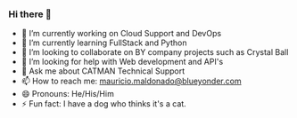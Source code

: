 ### Hi there 👋

- 🔭 I’m currently working on Cloud Support and DevOps
- 🌱 I’m currently learning FullStack and Python
- 👯 I’m looking to collaborate on BY company projects such as Crystal Ball
- 🤔 I’m looking for help with Web development and API's
- 💬 Ask me about CATMAN Technical Support
- 📫 How to reach me: mauricio.maldonado@blueyonder.com
- 😄 Pronouns: He/His/Him
- ⚡ Fun fact: I have a dog who thinks it's a cat.

<!--
**mauricio-maldonado-by/mauricio-maldonado-by** is a ✨ _special_ ✨ repository because its `README.md` (this file) appears on your GitHub profile.

Here are some ideas to get you started:

- 🔭 I’m currently working on Cloud Support and DevOps
- 🌱 I’m currently learning FullStack and Python
- 👯 I’m looking to collaborate on company projects
- 🤔 I’m looking for help with Web development and API's
- 💬 Ask me about CATMAN Technical Support
- 📫 How to reach me: mauricio.maldonado@blueyonder.com
- 😄 Pronouns: He/His/Him
- ⚡ Fun fact: I have a dog who thinks it's a cat.
-->
